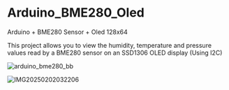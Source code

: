 # Arduino_BME280_Oled
Arduino + BME280 Sensor + Oled 128x64

This project allows you to view the humidity, temperature and pressure values ​​read by a BME280 sensor on an SSD1306 OLED display (Using I2C)

![arduino_bme280_bb](https://github.com/user-attachments/assets/2a9d04c5-f900-4c05-9c79-a4b6b069191f)

![IMG20250202032206](https://github.com/user-attachments/assets/712f6994-fdc7-447a-b962-bb2a35db5ad8)
